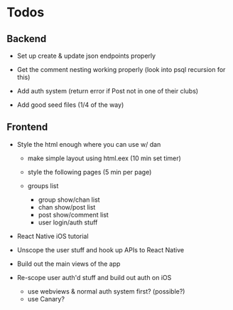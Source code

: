 # Todos

## Backend

- Set up create & update json endpoints properly

- Get the comment nesting working properly (look into psql recursion for this)

- Add auth system (return error if Post not in one of their clubs)

- Add good seed files (1/4 of the way)

## Frontend

- Style the html enough where you can use w/ dan

  - make simple layout using html.eex (10 min set timer)

  - style the following pages (5 min per page)

  - groups list
    - group show/chan list
    - chan show/post list
    - post show/comment list
    - user login/auth stuff

- React Native iOS tutorial

- Unscope the user stuff and hook up APIs to React Native

- Build out the main views of the app

- Re-scope user auth'd stuff and build out auth on iOS
  - use webviews & normal auth system first? (possible?)
  - use Canary?
